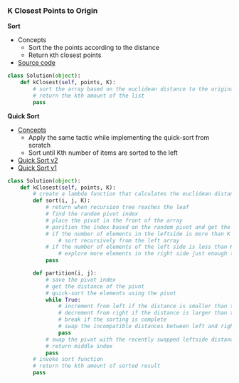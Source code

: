### K Closest Points to Origin
**Sort**
- Concepts
    - Sort the the points according to the distance
    - Return `K`th closest points
- [Source code](source/Sort.py)
```python
class Solution(object):
    def kClosest(self, points, K):
        # sort the array based on the euclidean distance to the original point 
        # return the kth amount of the list
        pass
```

**Quick Sort**
- [Concepts](images/divide.png)
    - Apply the same tactic while implementing the quick-sort from scratch
    - Sort until Kth number of items are sorted to the left
- [Quick Sort v2](source/Quicksort2.py)
- [Quick Sort v1](source/Quicksort1.py)
```python
class Solution(object):
    def kClosest(self, points, K):
        # create a lambda function that calculates the euclidean distance        
        def sort(i, j, K):
            # return when recursion tree reaches the leaf
            # find the random pivot index
            # place the pivot in the front of the array
            # parition the index based on the random pivot and get the pivot index
            # if the number of elements in the leftside is more than K 
                # sort recursively from the left array
            # if the number of elements of the left side is less than K 
                # explore more elements in the right side just enough to match the K
            pass

        def partition(i, j):
            # save the pivot index
            # get the distance of the pivot
            # quick-sort the elements using the pivot 
            while True:
                # increment from left if the distance is smaller than the pivot's
                # decrement from right if the distance is larger than the pivot's
                # break if the sorting is complete
                # swap the incompatible distances between left and right
                pass
            # swap the pivot with the recently swapped leftside distance
            # return middle index
            pass
        # invoke sort function
        # return the kth amount of sorted result
        pass
```

